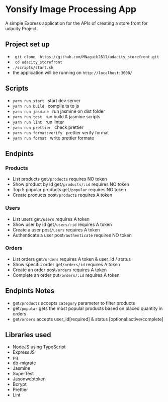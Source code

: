 # Yonsify Image Processing App

A simple Express application for the APIs of creating a store front for udacity Project.

## Project set up

- ` git clone  https://github.com/MNaguib2611/udacity_storefront.git`
- ` cd udacity_storefront`
- `./scripts/start.sh`
- the application will be running on `http://localhost:3000/`

## Scripts

- `yarn run start ` start dev server
- `yarn run build ` compile ts to js
- `yarn run jasmine ` run jasmine on dist folder
- `yarn run test ` run build & jasmine scripts
- `yarn run lint ` run linter
- `yarn run prettier ` check prettier
- `yarn run format:verify ` prettier verify format
- `yarn run format ` write prettier formate

## Endpints

### Products

- List products get`/products` requires NO token
- Show product by id get`/products/:id` requires NO token
- Top 5 popular products get`/popular` requires NO token
- Create products post`/products` requires A token

### Users

- List users get`/users` requires A token
- Show user by id get`/users/:id` requires A token
- Create a user post`/users` requires A token
- Authenticate a user post`/authenticate` requires NO token

### Orders

- List orders get`/orders` requires A token & user_id / status
- Show specific order get`/orders/id` requires A token
- Create an order post`/orders` requires A token
- Complete an order put`/orders/:id` requires A token

## Endpints Notes

- get`/products` accepts `category` parameter to filter products
- get`/popular` gets the most popular products based on placed quantity in orders
- get`/orders` accepts user_id[required] & status [optional:active/complete]

## Libraries used

- NodeJS using TypeScript
- ExpressJS
- pg
- db-migrate
- Jasmine
- SuperTest
- Jasonwebtoken
- Bcrypt
- Prettier
- Lint
